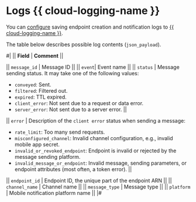 # Logs {{ cloud-logging-name }}

You can [configure](../operations/configure-logging.md) saving endpoint creation and notification logs to [{{ cloud-logging-name }}](../../logging/).

The table below describes possible log contents (`json_payload`).

#|
|| **Field** | **Comment** ||

|| `message_id` | Message ID ||
|| `event`| Event name ||
|| `status` | Message sending status. It may take one of the following values:
* `conveyed`: Sent.
* `filtered`: Filtered out.
* `expired`: TTL expired.
* `client_error`: Not sent due to a request or data error.
* `server_error`: Not sent due to a server error. ||

|| `error` | Description of the `client error` status when sending a message:
* `rate_limit`: Too many send requests.
* `misconfigured_channel`: Invalid channel configuration, e.g., invalid mobile app secret.
* `invalid_or_revoked_endpoint`: Endpoint is invalid or rejected by the message sending platform.
* `invalid_message_or_endpoint`: Invalid message, sending parameters, or endpoint attributes (most often, a token error). ||

|| `endpoint_id` | Endpoint ID, the unique part of the endpoint ARN ||
|| `channel_name` | Channel name ||
|| `message_type` | Message type ||
|| `platform` | Mobile notification platform name ||
|#
